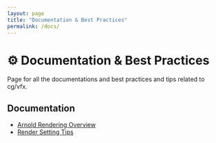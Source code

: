 ```yaml
---
layout: page
title: "Documentation & Best Practices"
permalink: /docs/
---
```


# ⚙ Documentation & Best Practices

Page for all the documentations and best practices and tips related to cg/vfx.

## Documentation
- [Arnold Rendering Overview](/docs/Arnold-Rendering-Overview.md)
- [Render Setting Tips](/docs/Render_Setting_Tips.md)

